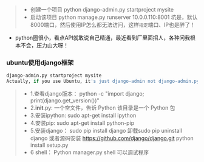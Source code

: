 > * 创建一个项目
  python django-admin.py startproject mysite
> * 启动该项目
python manage.py runserver 10.0.0.110:8001
坑是，默认8000端口，然后使用IP怎么都无法访问，这样`指定`端口、IP也是醉了！
* python圈很小，看点API就敢说自己精通，最近看到厂里面招人，各种问我根本不会，压力山大呀！

### ubuntu使用django框架
```python
django-admin.py startproject mysite
Actually, if you use Ubuntu, it's just django-admin not django-admin.py 感觉好坑
```
> * 1.查看django版本：
python -c "import django; print(django.get_version())"
> * 2.__init__.py: 
一个空文件，告诉 Python 该目录是一个 Python 包
> * 3.安装ipython:
sudo apt-get install ipython
> * 4.安装pip: 
sudo apt-get install python-pip
> * 5.安装django： sudo pip install django 卸载sudo pip uninstall django
或者源码安装 https://github.com/django/django.git python install setup.py
> * 6 shell： Python manager.py shell 可以调试程序
